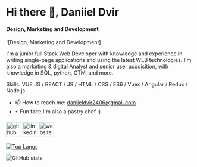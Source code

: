 # Hi there 👋, Daniiel Dvir
#### Design, Marketing and Development
![Design, Marketing and Development]

I'm a junior full Stack Web Developer with knowledge and experience in writing single-page applications and using the latest WEB technologies.
I'm also a marketing & digital Analyst and senior user acquisition, with knowledge in SQL, python, GTM, and more.

Skills: VUE JS / REACT / JS / HTML / CSS / ES6 / Vuex / Angular / Redux / Node.js

- 📫 How to reach me: daniieldvir2406@gmail.com 
- ⚡ Fun fact: I'm also a pastry chef :) 


[<img src='https://cdn.jsdelivr.net/npm/simple-icons@3.0.1/icons/github.svg' alt='github' height='40'>](https://github.com/daniieldvir)  [<img src='https://cdn.jsdelivr.net/npm/simple-icons@3.0.1/icons/linkedin.svg' alt='linkedin' height='40'>](https://www.linkedin.com/in/https://www.linkedin.com/in/daniiel-dvir-06154769//)  [<img src='https://cdn.jsdelivr.net/npm/simple-icons@3.0.1/icons/icloud.svg' alt='website' height='40'>](https://daniieldvir.netlify.app/#/)  

[![Top Langs](https://github-readme-stats.vercel.app/api/top-langs/?username=daniieldvir)](https://github.com/anuraghazra/github-readme-stats)

![GitHub stats](https://github-readme-stats.vercel.app/api?username=daniieldvir&show_icons=true)  









